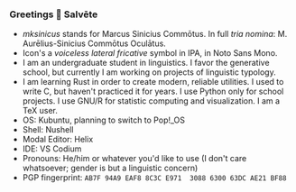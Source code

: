 ### Greetings 👋 Salvēte

- *mksinicus* stands for Marcus Sinicius Commōtus. In full _tria nomina_: M. Aurēlius-Sinicius Commōtus Oculātus.
- Icon's a *voiceless lateral fricative* symbol in IPA, in Noto Sans Mono.
- I am an undergraduate student in linguistics. I favor the generative school,
  but currently I am working on projects of linguistic typology.
- I am learning Rust in order to create modern, reliable utilities. I used to
  write C, but haven't practiced it for years. I use Python only for school 
  projects. I use GNU/R for statistic computing and visualization. I am a TeX user.
- OS: Kubuntu, planning to switch to Pop!_OS
- Shell: Nushell
- Modal Editor: Helix
- IDE: VS Codium
- Pronouns: He/him or whatever you'd like to use (I don't care whatsoever;
  gender is but a linguistic concern)
- PGP fingerprint: `AB7F 94A9 EAF8 8C3C E971  3088 6300 63DC AE21 BF88`

<!--
**mksinicus/mksinicus** is a ✨ _special_ ✨ repository because its `README.md` (this file) appears on your GitHub profile.

Here are some ideas to get you started:

- 🔭 I’m currently working on ...
- 🌱 I’m currently learning ...
- 👯 I’m looking to collaborate on ...
- 🤔 I’m looking for help with ...
- 💬 Ask me about ...
- 📫 How to reach me: ...
- 😄 Pronouns: ...
- ⚡ Fun fact: ...
-->

